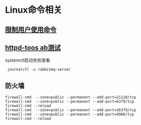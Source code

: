 # Linux命令相关



## [限制用户使用命令](./sh/xianzhi.md)

##  [httpd-toos ab测试](./sh/httpd-tools.md)

systemctl启动失败查看

```shell
 journalctl -u rabbitmq-server

```

## 防火墙

```shell
firewall-cmd  --zone=public --permanent --add-port=21110/tcp
firewall-cmd  --zone=public --permanent --add-port=6379/tcp
firewall-cmd --reload
firewall-cmd  --zone=public --permanent --add-port=16379/tcp
firewall-cmd  --zone=public --permanent --add-port=9966/tcp
firewall-cmd --reload

```

